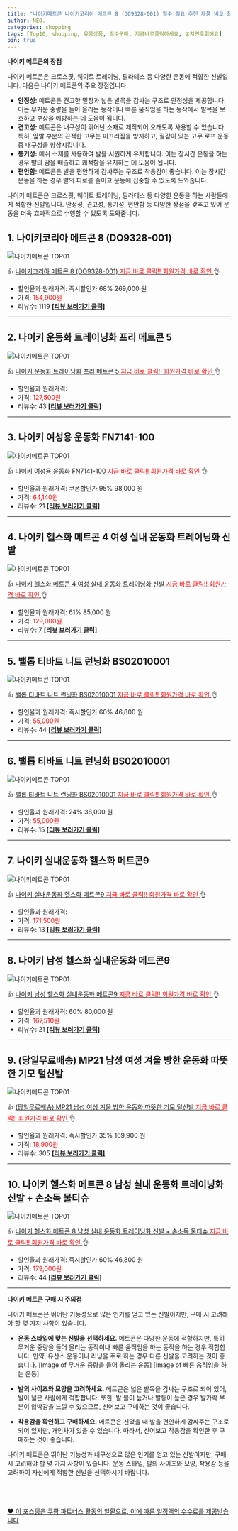 ```yaml
---
title: "나이키메트콘 나이키코리아 메트콘 8 (DO9328-001) 필수 필요 추천 제품 비교 최저 가격 비교 장점 구매 후기 구매평"
author: NEO.
categories: shopping
tags: [Top10, shopping, 유행상품, 필수구매, 지금바로클릭하세요, 놓치면후회해요]
pin: true
---
```

**나이키 메트콘의 장점**

나이키 메트콘은 크로스핏, 웨이트 트레이닝, 필라테스 등 다양한 운동에 적합한 신발입니다. 다음은 나이키 메트콘의 주요 장점입니다.

* **안정성:** 메트콘은 견고한 밑창과 넓은 발목을 감싸는 구조로 안정성을 제공합니다. 이는 무거운 중량을 들어 올리는 동작이나 빠른 움직임을 하는 동작에서 발목을 보호하고 부상을 예방하는 데 도움이 됩니다.
* **견고성:** 메트콘은 내구성이 뛰어난 소재로 제작되어 오래도록 사용할 수 있습니다. 특히, 앞발 부분의 끈적한 고무는 미끄러짐을 방지하고, 질감이 있는 고무 로프 운동 중 내구성을 향상시킵니다.
* **통기성:** 메쉬 소재를 사용하여 발을 시원하게 유지합니다. 이는 장시간 운동을 하는 경우 발의 땀을 배출하고 쾌적함을 유지하는 데 도움이 됩니다.
* **편안함:** 메트콘은 발을 편안하게 감싸주는 구조로 착용감이 좋습니다. 이는 장시간 운동을 하는 경우 발의 피로를 줄이고 운동에 집중할 수 있도록 도와줍니다.

나이키 메트콘은 크로스핏, 웨이트 트레이닝, 필라테스 등 다양한 운동을 하는 사람들에게 적합한 신발입니다. 안정성, 견고성, 통기성, 편안함 등 다양한 장점을 갖추고 있어 운동을 더욱 효과적으로 수행할 수 있도록 도와줍니다.

   

## 1. 나이키코리아 메트콘 8 (DO9328-001)

![나이키메트콘 TOP01](https://thumbnail7.coupangcdn.com/thumbnails/remote/490x490ex/image/vendor_inventory/f484/db34fbd165634f42297df94f334581a195c1e571b0994740f9f6d3fc5d0c.jpg)


👍 [나이키코리아 메트콘 8 (DO9328-001) <font color=red> 지금 바로 클릭!! 회원가격 바로 확인 </font> ](https://link.coupang.com/re/AFFSDP?lptag=AF3617701&subid=GithubCoopas&pageKey=6636481573&traceid=V0-153&itemId=15153162202&vendorItemId=84165631461) 👌 


- 할인율과 원래가격: 즉시할인가 68%  269,000   원
- 가격: <span style='color:red'>154,900원</span>
- 리뷰수: 1119  [**[리뷰 보러가기 클릭]**](https://link.coupang.com/re/AFFSDP?lptag=AF3617701&subid=GithubCoopas&pageKey=6636481573&traceid=V0-153&itemId=15153162202&vendorItemId=84165631461)

---


   

## 2. 나이키 운동화 트레이닝화 프리 메트콘 5

![나이키메트콘 TOP01](https://thumbnail9.coupangcdn.com/thumbnails/remote/490x490ex/image/vendor_inventory/5406/113c8840ff808c8f9ac874f0256a2c9f308b45744c6d52b76c5c8581325f.jpg)


👍 [나이키 운동화 트레이닝화 프리 메트콘 5 <font color=red> 지금 바로 클릭!! 회원가격 바로 확인 </font> ](https://link.coupang.com/re/AFFSDP?lptag=AF3617701&subid=GithubCoopas&pageKey=7716607744&traceid=V0-153&itemId=20698083289&vendorItemId=87769400009) 👌 


- 할인율과 원래가격: 
- 가격: <span style='color:red'>127,500원</span>
- 리뷰수: 43  [**[리뷰 보러가기 클릭]**](https://link.coupang.com/re/AFFSDP?lptag=AF3617701&subid=GithubCoopas&pageKey=7716607744&traceid=V0-153&itemId=20698083289&vendorItemId=87769400009)

---


   

## 3. 나이키 여성용 운동화 FN7141-100

![나이키메트콘 TOP01](https://thumbnail9.coupangcdn.com/thumbnails/remote/490x490ex/image/vendor_inventory/5b33/dfc199d72b5ad43caa903183b2bfdf03e098e1bd39f7a50b9d52e6f5b06a.JPG)


👍 [나이키 여성용 운동화 FN7141-100 <font color=red> 지금 바로 클릭!! 회원가격 바로 확인 </font> ](https://link.coupang.com/re/AFFSDP?lptag=AF3617701&subid=GithubCoopas&pageKey=7523333921&traceid=V0-153&itemId=19736526993&vendorItemId=86840327461) 👌 


- 할인율과 원래가격: 쿠폰할인가 95%  98,000   원
- 가격: <span style='color:red'>64,140원</span>
- 리뷰수: 21  [**[리뷰 보러가기 클릭]**](https://link.coupang.com/re/AFFSDP?lptag=AF3617701&subid=GithubCoopas&pageKey=7523333921&traceid=V0-153&itemId=19736526993&vendorItemId=86840327461)

---


   

## 4. 나이키 헬스화 메트콘 4 여성 실내 운동화 트레이닝화 신발

![나이키메트콘 TOP01](https://thumbnail6.coupangcdn.com/thumbnails/remote/490x490ex/image/vendor_inventory/179b/946a5b50ae60f23cf7745722041b09c79d7e6e9c5f16208626980dc7e0ee.jpg)


👍 [나이키 헬스화 메트콘 4 여성 실내 운동화 트레이닝화 신발 <font color=red> 지금 바로 클릭!! 회원가격 바로 확인 </font> ](https://link.coupang.com/re/AFFSDP?lptag=AF3617701&subid=GithubCoopas&pageKey=7714320975&traceid=V0-153&itemId=20686849996&vendorItemId=87404966116) 👌 


- 할인율과 원래가격: 61%  85,000   원
- 가격: <span style='color:red'>129,000원</span>
- 리뷰수: 7  [**[리뷰 보러가기 클릭]**](https://link.coupang.com/re/AFFSDP?lptag=AF3617701&subid=GithubCoopas&pageKey=7714320975&traceid=V0-153&itemId=20686849996&vendorItemId=87404966116)

---


   

## 5. 밸롭 티바트 니트 런닝화 BS02010001

![나이키메트콘 TOP01](https://thumbnail9.coupangcdn.com/thumbnails/remote/490x490ex/image/retail/images/4358362385996404-d66841e1-5732-4e36-b619-ca0ab1911090.jpg)


👍 [밸롭 티바트 니트 런닝화 BS02010001 <font color=red> 지금 바로 클릭!! 회원가격 바로 확인 </font> ](https://link.coupang.com/re/AFFSDP?lptag=AF3617701&subid=GithubCoopas&pageKey=1987199303&traceid=V0-153&itemId=5083111665&vendorItemId=72392753200) 👌 


- 할인율과 원래가격: 즉시할인가 60%  46,800   원
- 가격: <span style='color:red'>55,000원</span>
- 리뷰수: 44  [**[리뷰 보러가기 클릭]**](https://link.coupang.com/re/AFFSDP?lptag=AF3617701&subid=GithubCoopas&pageKey=1987199303&traceid=V0-153&itemId=5083111665&vendorItemId=72392753200)

---


   

## 6. 밸롭 티바트 니트 런닝화 BS02010001

![나이키메트콘 TOP01](https://thumbnail10.coupangcdn.com/thumbnails/remote/490x490ex/image/retail/images/855882279483400-5ead8afb-9172-45fd-a7e1-84b46023c3c1.jpg)


👍 [밸롭 티바트 니트 런닝화 BS02010001 <font color=red> 지금 바로 클릭!! 회원가격 바로 확인 </font> ](https://link.coupang.com/re/AFFSDP?lptag=AF3617701&subid=GithubCoopas&pageKey=1987199303&traceid=V0-153&itemId=3381211086&vendorItemId=71367870524) 👌 


- 할인율과 원래가격: 24%  38,000   원
- 가격: <span style='color:red'>55,000원</span>
- 리뷰수: 15  [**[리뷰 보러가기 클릭]**](https://link.coupang.com/re/AFFSDP?lptag=AF3617701&subid=GithubCoopas&pageKey=1987199303&traceid=V0-153&itemId=3381211086&vendorItemId=71367870524)

---


   

## 7. 나이키 실내운동화 헬스화 메트콘9

![나이키메트콘 TOP01](https://thumbnail7.coupangcdn.com/thumbnails/remote/490x490ex/image/vendor_inventory/fb63/791c2be49b34831a9e133ad15f2af91be4f5ecac9a0ce0efcd5bd6a75b51.jpg)


👍 [나이키 실내운동화 헬스화 메트콘9 <font color=red> 지금 바로 클릭!! 회원가격 바로 확인 </font> ](https://link.coupang.com/re/AFFSDP?lptag=AF3617701&subid=GithubCoopas&pageKey=7563052958&traceid=V0-153&itemId=19929671480&vendorItemId=87029238380) 👌 


- 할인율과 원래가격: 
- 가격: <span style='color:red'>171,500원</span>
- 리뷰수: 13  [**[리뷰 보러가기 클릭]**](https://link.coupang.com/re/AFFSDP?lptag=AF3617701&subid=GithubCoopas&pageKey=7563052958&traceid=V0-153&itemId=19929671480&vendorItemId=87029238380)

---


   

## 8. 나이키 남성 헬스화 실내운동화 메트콘9

![나이키메트콘 TOP01](https://thumbnail6.coupangcdn.com/thumbnails/remote/490x490ex/image/vendor_inventory/deb7/3ac074a7f1c0141c91b877bfe42c9a73564f61dca8113030ab1596dfe11a.jpg)


👍 [나이키 남성 헬스화 실내운동화 메트콘9 <font color=red> 지금 바로 클릭!! 회원가격 바로 확인 </font> ](https://link.coupang.com/re/AFFSDP?lptag=AF3617701&subid=GithubCoopas&pageKey=7687339744&traceid=V0-153&itemId=20547654186&vendorItemId=87861090173) 👌 


- 할인율과 원래가격: 60%  80,000   원
- 가격: <span style='color:red'>167,510원</span>
- 리뷰수: 21  [**[리뷰 보러가기 클릭]**](https://link.coupang.com/re/AFFSDP?lptag=AF3617701&subid=GithubCoopas&pageKey=7687339744&traceid=V0-153&itemId=20547654186&vendorItemId=87861090173)

---


   

## 9. (당일무료배송) MP21 남성 여성 겨울 방한 운동화 따뜻한 기모 털신발

![나이키메트콘 TOP01](https://thumbnail6.coupangcdn.com/thumbnails/remote/490x490ex/image/vendor_inventory/4587/6757eea8fb48417808b681c2f1d824e0167851efa9914095dcae5ad66dd0.jpg)


👍 [(당일무료배송) MP21 남성 여성 겨울 방한 운동화 따뜻한 기모 털신발 <font color=red> 지금 바로 클릭!! 회원가격 바로 확인 </font> ](https://link.coupang.com/re/AFFSDP?lptag=AF3617701&subid=GithubCoopas&pageKey=6159217825&traceid=V0-153&itemId=11941630501&vendorItemId=79214320338) 👌 


- 할인율과 원래가격: 즉시할인가 35%  169,900   원
- 가격: <span style='color:red'>18,900원</span>
- 리뷰수: 305  [**[리뷰 보러가기 클릭]**](https://link.coupang.com/re/AFFSDP?lptag=AF3617701&subid=GithubCoopas&pageKey=6159217825&traceid=V0-153&itemId=11941630501&vendorItemId=79214320338)

---


   

## 10. 나이키 헬스화 메트콘 8 남성 실내 운동화 트레이닝화 신발 + 손소독 물티슈

![나이키메트콘 TOP01](https://thumbnail6.coupangcdn.com/thumbnails/remote/490x490ex/image/vendor_inventory/cf82/f2176e28d26036879f495d90824ef3ea38c54d19ccfd336f489a39fa0dc0.jpg)


👍 [나이키 헬스화 메트콘 8 남성 실내 운동화 트레이닝화 신발 + 손소독 물티슈 <font color=red> 지금 바로 클릭!! 회원가격 바로 확인 </font> ](https://link.coupang.com/re/AFFSDP?lptag=AF3617701&subid=GithubCoopas&pageKey=7714319832&traceid=V0-153&itemId=20686845883&vendorItemId=87576474569) 👌 


- 할인율과 원래가격: 즉시할인가 60%  46,800   원
- 가격: <span style='color:red'>179,000원</span>
- 리뷰수: 44  [**[리뷰 보러가기 클릭]**](https://link.coupang.com/re/AFFSDP?lptag=AF3617701&subid=GithubCoopas&pageKey=7714319832&traceid=V0-153&itemId=20686845883&vendorItemId=87576474569)

---
**나이키 메트콘 구매 시 주의점**

나이키 메트콘은 뛰어난 기능성으로 많은 인기를 얻고 있는 신발이지만, 구매 시 고려해야 할 몇 가지 사항이 있습니다.

* **운동 스타일에 맞는 신발을 선택하세요.** 메트콘은 다양한 운동에 적합하지만, 특히 무거운 중량을 들어 올리는 동작이나 빠른 움직임을 하는 동작을 하는 경우 적합합니다. 만약, 유산소 운동이나 러닝을 주로 하는 경우 다른 신발을 고려하는 것이 좋습니다.
[Image of 무거운 중량을 들어 올리는 운동]
[Image of 빠른 움직임을 하는 운동]

* **발의 사이즈와 모양을 고려하세요.** 메트콘은 넓은 발목을 감싸는 구조로 되어 있어, 발이 넓은 사람에게 적합합니다. 또한, 발 볼이 높거나 발등이 높은 경우 발가락 부분이 압박감을 느낄 수 있으므로, 신어보고 구매하는 것이 좋습니다.

* **착용감을 확인하고 구매하세요.** 메트콘은 신었을 때 발을 편안하게 감싸주는 구조로 되어 있지만, 개인차가 있을 수 있습니다. 따라서, 신어보고 착용감을 확인한 후 구매하는 것이 좋습니다.

나이키 메트콘은 뛰어난 기능성과 내구성으로 많은 인기를 얻고 있는 신발이지만, 구매 시 고려해야 할 몇 가지 사항이 있습니다. 운동 스타일, 발의 사이즈와 모양, 착용감 등을 고려하여 자신에게 적합한 신발을 선택하시기 바랍니다.<br><br><br><br><br> [ ❤  이 포스팅은 쿠팡 파트너스 활동의 일환으로, 이에 따른 일정액의 수수료를 제공받습니다](https://link.coupang.com/a/bcEFyh)